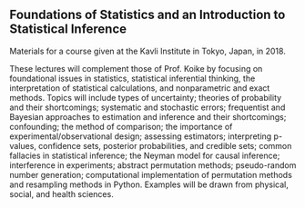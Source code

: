 ## Foundations of Statistics and an Introduction to Statistical Inference

Materials for a course given at the Kavli Institute in Tokyo, Japan, in 2018.

These lectures will complement those of Prof. Koike by focusing on foundational
issues in statistics, statistical inferential thinking, the interpretation of
statistical calculations, and nonparametric and exact methods.  Topics will
include types of uncertainty; theories of probability and their shortcomings;
systematic and stochastic errors; frequentist and Bayesian approaches to
estimation and inference and their shortcomings; confounding; the method of
comparison; the importance of experimental/observational design; assessing
estimators; interpreting p-values, confidence sets, posterior probabilities, and
credible sets; common fallacies in statistical inference; the Neyman model for
causal inference; interference in experiments; abstract permutation methods;
pseudo-random number generation; computational implementation of permutation
methods and resampling methods in Python. Examples will be drawn from physical,
social, and health sciences.
